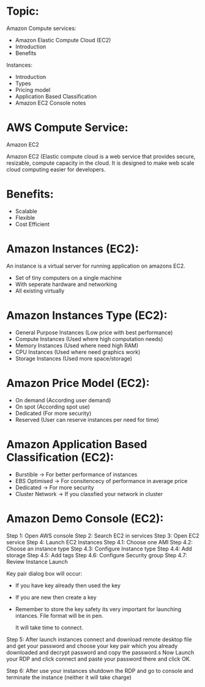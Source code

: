 # Topic:

Amazon Compute services:

 - Amazon Elastic Compute Cloud (EC2)
 - Introduction
 - Benefits

Instances:

 - Introduction
 - Types
 - Pricing model
 - Application Based Classification
 - Amazon EC2 Console notes

# AWS Compute Service:

Amazon EC2

Amazon EC2 (Elastic compute cloud is a web service that provides secure, resizable, compute capacity in 
the cloud. It is designed to make web scale cloud computing easier for developers.

# Benefits:

 - Scalable
 - Flexible 
 - Cost Efficient

# Amazon Instances (EC2): 

An instance is a virtual server for running application on amazons EC2.

 - Set of tiny computers on a single machine
 - With seperate hardware and networking
 - All existing virtually

# Amazon Instances Type (EC2): 

 - General Purpose Instances (Low price with best performance)
 - Compute Instances (Used where high computation needs)
 - Memory Instances (Used where need high RAM)
 - CPU Instances (Used where need graphics work)
 - Storage Instances (Used more space/storage)

# Amazon Price Model (EC2): 

 - On demand (According user demand)
 - On spot (According spot use)
 - Dedicated (For more security)
 - Reserved (User can reserve instances per need for time)

# Amazon Application Based Classification (EC2): 

 - Burstible     -> For better performance of instances
 - EBS Optimised -> For consitencecy of performance in average price
 - Dedicated     -> For more security
 - Cluster Network -> If you classfied your network in cluster

# Amazon Demo Console (EC2):

Step 1: Open AWS console
Step 2: Search EC2 in services
Step 3: Open EC2 service
Step 4: Launch EC2 Instances
Step 4.1: Choose one AMI
Step 4.2: Choose an instance type
Step 4.3: Configure Instance type
Step 4.4: Add storage
Step 4.5: Add tags
Step 4.6: Configure Security group
Step 4.7: Review Instance Launch

Key pair dialog box will occur:

 - If you have key already then used the key
 - If you are new then create a key
 - Remember to store the key safety  its very important for launching
   intances. File format will be in pen.
   
   It will take time to connect.
   
Step 5: After launch instances connect and download remote desktop file and get your password and choose
        your key pair which you already downloaded and decrypt password and copy the password.s
        Now Launch your RDP and click connect and paste your password there and click OK.
        
Step 6: After use your instances shutdown the RDP and go to console and terminate the instance 
        (neither it will take charge)
        
    



